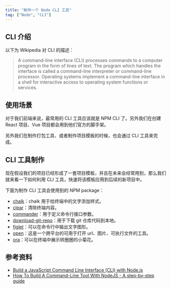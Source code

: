 ```yaml
---
title: "制作一个 Node CLI 工具"
tag: ["Node", "CLI"]
---
```


## CLI 介绍

以下为 Wikipedia 对 CLI 的描述：

> A command-line interface (CLI) processes commands to a computer program in the form of lines of text. The program which handles the interface is called a command-line interpreter or command-line processor. Operating systems implement a command-line interface in a shell for interactive access to operating system functions or services.

## 使用场景

对于我们前端来说，最常用的 CLI 工具应该就是 NPM CLI 了。另外我们在创建 React 项目、Vue 项目都会用到他们官方的脚手架。

另外我们在制作打包工具、或者制作项目模板的时候，也会通过 CLI 工具来完成。

## CLI 工具制作

现在假设我们的项目已经形成了一套项目模板，并且在未来会经常用到，那么我们就来看一下如何利用 CLI 工具，快速将该模板应用到后续的新项目中。

下面为制作 CLI 工具会使用到的 NPM package：

- [chalk](https://github.com/chalk/chalk)：chalk 用于给终端中的文字添加样式。
- [clear](https://github.com/bahamas10/node-clear)：清除终端内容。
- [commander](https://github.com/tj/commander.js)：用于定义命令行接口参数。
- [download-git-repo](https://www.npmjs.com/package/download-git-repo)：用于下载 git 仓库代码到本地。
- [figlet](https://www.npmjs.com/package/figlet)：可以在命令行中输出文字图形。
- [open](https://github.com/sindresorhus/open)：这是一个跨平台的可用于打开 url、图片、可执行文件的工具。
- [ora](https://github.com/sindresorhus/ora)：可以在终端中展示转圈圈的小菊花。

## 参考资料

- [Build a JavaScript Command Line Interface (CLI) with Node.js](https://www.sitepoint.com/javascript-command-line-interface-cli-node-js/)
- [How To Build A Command-Line Tool With NodeJS - A step-by-step guide](https://dev.to/dendekky/how-to-build-a-command-line-tool-with-nodejs-a-step-by-step-guide-386k)
